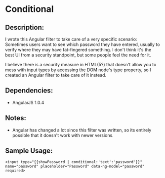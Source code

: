 # Conditional

## Description:
I wrote this Angular filter to take care of a very specific scenario: Sometimes users want to see which password they have entered, usually to verify where they may have fat-fingered something. I don't think it's the best UI from a security standpoint, but some people feel the need for it.

I believe there is a security measure in HTML(5?) that doesn't allow you to mess with input types by accessing the DOM node's type property, so I created an Angular filter to take care of it instead.

## Dependencies:
* AngularJS 1.0.4

## Notes:
* Angular has changed a lot since this filter was written, so its entirely possible that it doesn't work with newer versions.

## Sample Usage:
```
<input type="{{showPassword | conditional:'text':'password'}}" name="password" placeholder="Password" data-ng-model="password" required>
```